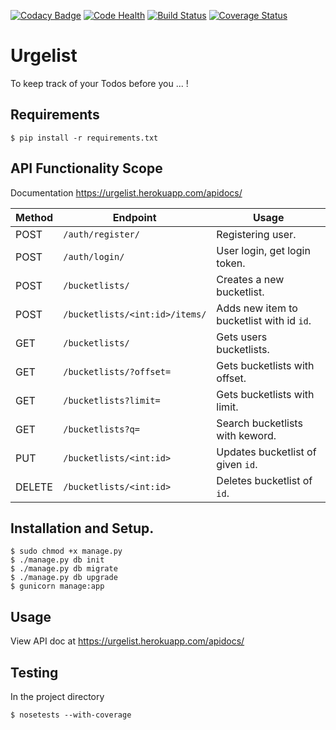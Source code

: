 [![Codacy Badge](https://api.codacy.com/project/badge/Grade/82041bac74e24b0ab47413b22e1b8ec0)](https://www.codacy.com/app/abtcolns/bucketlist?utm_source=github.com&utm_medium=referral&utm_content=collin5/bucketflow&utm_campaign=badger)
[![Code Health](https://landscape.io/github/collin5/bucketflow/master/landscape.svg?style=flat)](https://landscape.io/github/collin5/bucketflow/master)
[![Build Status](https://travis-ci.org/collin5/bucketflow.svg?branch=master)](https://travis-ci.org/collin5/bucketflow)
[![Coverage Status](https://coveralls.io/repos/github/collin5/bucketflow/badge.svg?branch=master)](https://coveralls.io/github/collin5/bucketflow?branch=master)

# Urgelist
To keep track of your Todos before you ... !

## Requirements
```
$ pip install -r requirements.txt
```

## API Functionality Scope
Documentation https://urgelist.herokuapp.com/apidocs/

|Method | Endpoint | Usage |
| ---- | ---- | --------------- |
|POST| `/auth/register/` | Registering user. |
|POST| `/auth/login/` | User login, get login token.|
|POST| `/bucketlists/` | Creates a new bucketlist. |
|POST| `/bucketlists/<int:id>/items/` | Adds new item to bucketlist with id `id`. |
|GET| `/bucketlists/` | Gets users bucketlists. |
|GET| `/bucketlists/?offset=` | Gets bucketlists with offset. |
|GET| `/bucketlists?limit=` | Gets bucketlists with limit.|
|GET| `/bucketlists?q=` | Search bucketlists with keword.
|PUT| `/bucketlists/<int:id>` | Updates bucketlist of given `id`. |
|DELETE|`/bucketlists/<int:id>` | Deletes bucketlist of `id`. |


## Installation and Setup.
```
$ sudo chmod +x manage.py
$ ./manage.py db init
$ ./manage.py db migrate
$ ./manage.py db upgrade
$ gunicorn manage:app
```


## Usage
View API doc at https://urgelist.herokuapp.com/apidocs/

## Testing
In the project directory

```
$ nosetests --with-coverage
```


